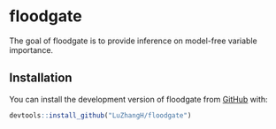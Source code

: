 
<!-- README.md is generated from README.Rmd. Please edit that file -->

# floodgate

The goal of floodgate is to provide inference on model-free variable
importance.

## Installation

You can install the development version of floodgate from
[GitHub](https://github.com/) with:

``` r
devtools::install_github("LuZhangH/floodgate")
```
